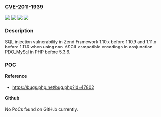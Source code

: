 ### [CVE-2011-1939](https://cve.mitre.org/cgi-bin/cvename.cgi?name=CVE-2011-1939)
![](https://img.shields.io/static/v1?label=Product&message=PHP&color=blue)
![](https://img.shields.io/static/v1?label=Product&message=zendframework&color=blue)
![](https://img.shields.io/static/v1?label=Version&message=n%2Fa&color=blue)
![](https://img.shields.io/static/v1?label=Vulnerability&message=potential%20SQL%20injection%20vector%20when%20using%20PDO_MySql%20(ZF2011-02)&color=brighgreen)

### Description

SQL injection vulnerability in Zend Framework 1.10.x before 1.10.9 and 1.11.x before 1.11.6 when using non-ASCII-compatible encodings in conjunction PDO_MySql in PHP before 5.3.6.

### POC

#### Reference
- https://bugs.php.net/bug.php?id=47802

#### Github
No PoCs found on GitHub currently.

